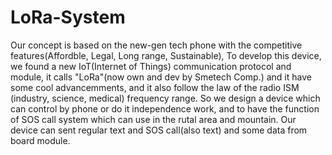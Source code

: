 # LoRa-System

Our concept is based on the new-gen tech phone with the competitive features(Affordble, Legal, Long range, Sustainable), To develop this  device, we found a new IoT(Internet of Things) communication protocol and module, it calls "LoRa"(now own and dev by Smetech Comp.) and it have some cool advancemments, and it also follow the law of the radio ISM (industry, science, medical) frequency range.
So we design a device which can control by phone or do it independence work, and to have the function of SOS call system which can use in the rutal area and mountain.
Our device can sent regular text and SOS call(also text) and some data from board module.
